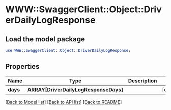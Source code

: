 # WWW::SwaggerClient::Object::DriverDailyLogResponse

## Load the model package
```perl
use WWW::SwaggerClient::Object::DriverDailyLogResponse;
```

## Properties
Name | Type | Description | Notes
------------ | ------------- | ------------- | -------------
**days** | [**ARRAY[DriverDailyLogResponseDays]**](DriverDailyLogResponseDays.md) |  | [optional] 

[[Back to Model list]](../README.md#documentation-for-models) [[Back to API list]](../README.md#documentation-for-api-endpoints) [[Back to README]](../README.md)


